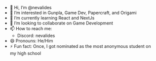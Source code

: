 - 👋 Hi, I’m @nevalides
- 👀 I’m interested in Gunpla, Game Dev, Papercraft, and Origami
- 🌱 I’m currently learning React and NextJs
- 💞️ I’m looking to collaborate on Game Development
- 📫 How to reach me:
  + Discord: nevalides
- 😄 Pronouns: He/Him
- ⚡ Fun fact: Once, I got nominated as the most anonymous student on my high school

<!---
nevalides/nevalides is a ✨ special ✨ repository because its `README.md` (this file) appears on your GitHub profile.
You can click the Preview link to take a look at your changes.
--->
